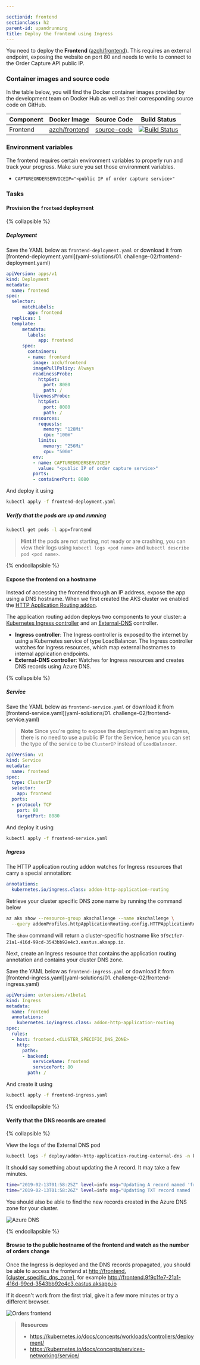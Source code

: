 ```yaml
---

sectionid: frontend
sectionclass: h2
parent-id: upandrunning
title: Deploy the frontend using Ingress
---
```


You need to deploy the **Frontend** ([azch/frontend](https://hub.docker.com/r/azch/frontend/)). This requires an external endpoint, exposing the website on port 80 and needs to write to connect to the Order Capture API public IP.

### Container images and source code

In the table below, you will find the Docker container images provided by the development team on Docker Hub as well as their corresponding source code on GitHub.

| Component                    | Docker Image                                                     | Source Code                                                       | Build Status |
|------------------------------|------------------------------------------------------------------|-------------------------------------------------------------------|--------------|
| Frontend            | [azch/frontend](https://hub.docker.com/r/azch/frontend/) | [source-code](https://github.com/Azure/azch-frontend)         | [![Build Status](https://dev.azure.com/theazurechallenge/Kubernetes/_apis/build/status/Code/Azure.azch-frontend)](https://dev.azure.com/theazurechallenge/Kubernetes/_build/latest?definitionId=17) |

### Environment variables

The frontend requires certain environment variables to properly run and track your progress. Make sure you set those environment variables.

  * `CAPTUREORDERSERVICEIP="<public IP of order capture service>"`

### Tasks

#### Provision the `frontend` deployment

{% collapsible %}

##### Deployment

Save the YAML below as `frontend-deployment.yaml` or download it from [frontend-deployment.yaml](yaml-solutions/01. challenge-02/frontend-deployment.yaml)

```yaml
apiVersion: apps/v1
kind: Deployment
metadata:
  name: frontend
spec:
  selector:
      matchLabels:
        app: frontend
  replicas: 1
  template:
      metadata:
        labels:
            app: frontend
      spec:
        containers:
        - name: frontend
          image: azch/frontend
          imagePullPolicy: Always
          readinessProbe:
            httpGet:
              port: 8080
              path: /
          livenessProbe:
            httpGet:
              port: 8080
              path: /
          resources:
            requests:
              memory: "128Mi"
              cpu: "100m"
            limits:
              memory: "256Mi"
              cpu: "500m"
          env:
          - name: CAPTUREORDERSERVICEIP
            value: "<public IP of order capture service>"
          ports:
          - containerPort: 8080
```

And deploy it using

```sh
kubectl apply -f frontend-deployment.yaml
```

##### Verify that the pods are up and running

```sh
kubectl get pods -l app=frontend
```

> **Hint** If the pods are not starting, not ready or are crashing, you can view their logs using `kubectl logs <pod name>` and `kubectl describe pod <pod name>`.

{% endcollapsible %}

#### Expose the frontend on a hostname

Instead of accessing the frontend through an IP address, expose the app using a DNS hostname. When we first created the AKS cluster we enabled the [HTTP Application Routing addon](https://docs.microsoft.com/en-us/azure/aks/http-application-routing).

The application routing addon deploys two components to your cluster: a [Kubernetes Ingress controller](https://kubernetes.io/docs/concepts/services-networking/ingress/) and an [External-DNS](https://github.com/kubernetes-incubator/external-dns) controller.

* **Ingress controller**: The Ingress controller is exposed to the internet by using a Kubernetes service of type LoadBalancer. The Ingress controller watches for Ingress resources, which map external hostnames to internal application endpoints.
* **External-DNS controller**: Watches for Ingress resources and creates DNS records using Azure DNS.

{% collapsible %}

##### Service

Save the YAML below as `frontend-service.yaml` or download it from [frontend-service.yaml](yaml-solutions/01. challenge-02/frontend-service.yaml)

> **Note** Since you're going to expose the deployment using an Ingress, there is no need to use a public IP for the Service, hence you can set the type of the service to be `ClusterIP` instead of `LoadBalancer`.

```yaml
apiVersion: v1
kind: Service
metadata:
  name: frontend
spec:
  type: ClusterIP
  selector:
    app: frontend
  ports:
  - protocol: TCP
    port: 80
    targetPort: 8080
```

And deploy it using

```sh
kubectl apply -f frontend-service.yaml
```

##### Ingress

The HTTP application routing addon watches for Ingress resources that carry a special annotation:

```yaml
annotations:
  kubernetes.io/ingress.class: addon-http-application-routing
```

Retrieve your cluster specific DNS zone name by running the command below

```sh
az aks show --resource-group akschallenge --name akschallenge \
  --query addonProfiles.httpApplicationRouting.config.HTTPApplicationRoutingZoneName -o tsv
```

The `show` command will return a cluster-specific hostname like `9f9c1fe7-21a1-416d-99cd-3543bb92e4c3.eastus.aksapp.io`.

Next, create an Ingress resource that contains the application routing annotation and contains your cluster DNS zone.

Save the YAML below as `frontend-ingress.yaml` or download it from [frontend-ingress.yaml](yaml-solutions/01. challenge-02/frontend-ingress.yaml)

```yaml
apiVersion: extensions/v1beta1
kind: Ingress
metadata:
  name: frontend
  annotations:
    kubernetes.io/ingress.class: addon-http-application-routing
spec:
  rules:
  - host: frontend.<CLUSTER_SPECIFIC_DNS_ZONE>
    http:
      paths:
      - backend:
          serviceName: frontend
          servicePort: 80
        path: /
```

And create it using

```sh
kubectl apply -f frontend-ingress.yaml
```

{% endcollapsible %}

#### Verify that the DNS records are created

{% collapsible %}

View the logs of the External DNS pod

```sh
kubectl logs -f deploy/addon-http-application-routing-external-dns -n kube-system
```

It should say something about updating the A record. It may take a few minutes.

```sh
time="2019-02-13T01:58:25Z" level=info msg="Updating A record named 'frontend' to '13.90.199.8' for Azure DNS zone 'b3ec7d3966874de389ba.eastus.aksapp.io'."
time="2019-02-13T01:58:26Z" level=info msg="Updating TXT record named 'frontend' to '"heritage=external-dns,external-dns/owner=default"' for Azure DNS zone 'b3ec7d3966874de389ba.eastus.aksapp.io'."
```

You should also be able to find the new records created in the Azure DNS zone for your cluster.

![Azure DNS](media/dns.png)

{% endcollapsible %}

#### Browse to the public hostname of the frontend and watch as the number of orders change

Once the Ingress is deployed and the DNS records propagated, you should be able to access the frontend at <http://frontend.[cluster_specific_dns_zone]>, for example <http://frontend.9f9c1fe7-21a1-416d-99cd-3543bb92e4c3.eastus.aksapp.io>

If it doesn't work from the first trial, give it a few more minutes or try a different browser.

![Orders frontend](media/ordersfrontend.png)

> **Resources**
> * <https://kubernetes.io/docs/concepts/workloads/controllers/deployment/>
> * <https://kubernetes.io/docs/concepts/services-networking/service/>

